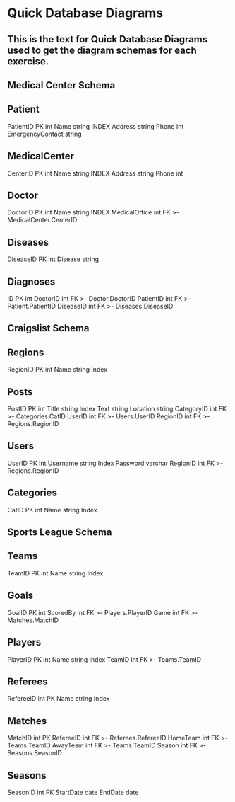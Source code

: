 # Quick Database Diagrams
## This is the text for Quick Database Diagrams used to get the diagram schemas for each exercise. 

## Medical Center Schema

Patient
-
PatientID PK int
Name string INDEX
Address string
Phone Int
EmergencyContact string

MedicalCenter
-
CenterID PK int
Name string INDEX
Address string
Phone int

Doctor
-
DoctorID PK int
Name string INDEX
MedicalOffice int FK >- MedicalCenter.CenterID 

Diseases
-
DiseaseID PK int
Disease string

Diagnoses
-
ID PK int
DoctorID int FK >- Doctor.DoctorID
PatientID int FK >- Patient.PatientID
DiseaseID int FK >- Diseases.DiseaseID

## Craigslist Schema

Regions
-
RegionID PK int
Name string Index

Posts
-
PostID PK int
Title string Index
Text string
Location string
CategoryID int FK >- Categories.CatID
UserID int FK >- Users.UserID
RegionID int FK >- Regions.RegionID

Users
-
UserID PK int
Username string Index
Password varchar 
RegionID int FK >- Regions.RegionID

Categories
-
CatID PK int
Name string Index

## Sports League Schema

Teams
-
TeamID PK int
Name string Index

Goals
-
GoalID PK int
ScoredBy int FK >- Players.PlayerID
Game int FK >- Matches.MatchID

Players
-
PlayerID PK int
Name string Index
TeamID int FK >- Teams.TeamID

Referees
-
RefereeID int PK
Name string Index

Matches
-
MatchID int PK
RefereeID int FK >- Referees.RefereeID
HomeTeam int FK >- Teams.TeamID
AwayTeam int FK >- Teams.TeamID
Season int FK >- Seasons.SeasonID

Seasons
-
SeasonID int PK
StartDate date
EndDate date